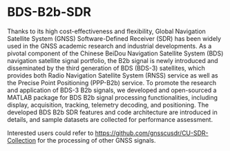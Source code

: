 # BDS-B2b-SDR

Thanks to its high cost-effectiveness and flexibility, Global Navigation Satellite System (GNSS) Software-Defined Receiver (SDR) has been widely used in the GNSS academic research and industrial developments. As a pivotal component of the Chinese BeiDou Navigation Satellite System (BDS) navigation satellite signal portfolio, the B2b signal is newly introduced and disseminated by the third generation of BDS (BDS-3) satellites, which provides both Radio Navigation Satellite System (RNSS) service as well as the Precise Point Positioning (PPP-B2b) service. To promote the research and application of BDS-3 B2b signals, we developed and open-sourced a MATLAB package for BDS B2b signal processing functionalities, including display, acquisition, tracking, telemetry decoding, and positioning. The developed BDS B2b SDR features and code architecture are introduced in details, and sample datasets are collected for performance assessment.

Interested users could refer to https://github.com/gnsscusdr/CU-SDR-Collection for the processing of other GNSS signals.
